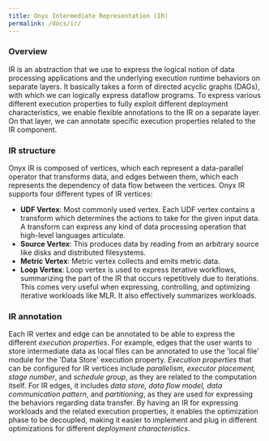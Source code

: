 ```yaml
---
title: Onyx Intermediate Representation (IR)
permalink: /docs/ir/
---
```


### Overview

IR is an abstraction that we use to express the logical notion of data processing applications and the underlying execution runtime behaviors on separate layers.
It basically takes a form of directed acyclic graphs (DAGs), with which we can logically express dataflow programs.
To express various different execution properties to fully exploit different deployment characteristics, we enable flexible annotations to the IR on a separate layer.
On that layer, we can annotate specific execution properties related to the IR component.

### IR structure

Onyx IR is composed of vertices, which each represent a data-parallel operator that transforms data, and edges between them, which each represents the dependency of data flow between the vertices.
Onyx IR supports four different types of IR vertices:

- **UDF Vertex**: Most commonly used vertex. Each UDF vertex contains a transform which determines the actions to take for the given input data. A transform can express any kind of data processing operation that high-level languages articulate.
- **Source Vertex**: This produces data by reading from an arbitrary source like disks and distributed filesystems.
- **Metric Vertex**: Metric vertex collects and emits metric data.
- **Loop Vertex**: Loop vertex is used to express iterative workflows, summarizing the part of the IR that occurs repetitively due to iterations. This comes very useful when expressing, controlling, and optimizing iterative workloads like MLR. It also effectively summarizes workloads.

### IR annotation

Each IR vertex and edge can be annotated to be able to express the different _execution properties_.
For example, edges that the user wants to store intermediate data as local files can be annotated to use the 'local file' module for the 'Data Store' execution property.
_Execution properties_ that can be configured for IR vertices include _parallelism, executor placement, stage number_, and _schedule group_, as they are related to the computation itself.
For IR edges, it includes _data store, data flow model, data communication pattern_, and _partitioning_, as they are used for expressing the behaviors regarding data transfer.
By having an IR for expressing workloads and the related execution properties, it enables the optimization phase to be decoupled, making it easier to implement and plug in different optimizations for different _deployment characteristics_.
